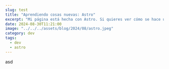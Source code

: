```yaml
---
slug: test
title: "Aprendiendo cosas nuevas: Astro"
excerpt: "Mi página está hecha con Astro. Si quieres ver cómo se hace usa rapidísimo, dale una leída."
date: 2024-08-30T11:21:00
image: "../../../assets/blog/2024/08/astro.jpeg"
category: dev
tags:
  - dev
  - astro
---
```

asd